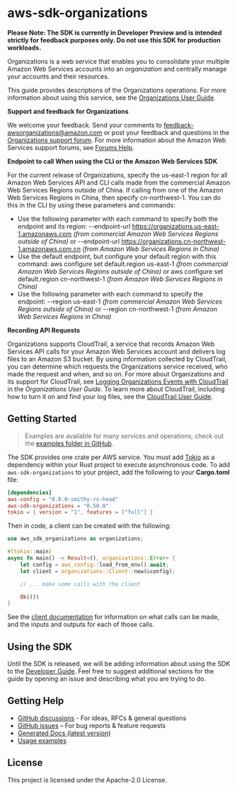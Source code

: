 # aws-sdk-organizations

**Please Note: The SDK is currently in Developer Preview and is intended strictly for
feedback purposes only. Do not use this SDK for production workloads.**

Organizations is a web service that enables you to consolidate your multiple Amazon Web Services accounts into an _organization_ and centrally manage your accounts and their resources.

This guide provides descriptions of the Organizations operations. For more information about using this service, see the [Organizations User Guide](https://docs.aws.amazon.com/organizations/latest/userguide/orgs_introduction.html).

__Support and feedback for Organizations__

We welcome your feedback. Send your comments to [feedback-awsorganizations@amazon.com](mailto:feedback-awsorganizations@amazon.com) or post your feedback and questions in the [Organizations support forum](http://forums.aws.amazon.com/forum.jspa?forumID=219). For more information about the Amazon Web Services support forums, see [Forums Help](http://forums.aws.amazon.com/help.jspa).

__Endpoint to call When using the CLI or the Amazon Web Services SDK__

For the current release of Organizations, specify the us-east-1 region for all Amazon Web Services API and CLI calls made from the commercial Amazon Web Services Regions outside of China. If calling from one of the Amazon Web Services Regions in China, then specify cn-northwest-1. You can do this in the CLI by using these parameters and commands:
  - Use the following parameter with each command to specify both the endpoint and its region: --endpoint-url https://organizations.us-east-1.amazonaws.com _(from commercial Amazon Web Services Regions outside of China)_ or --endpoint-url https://organizations.cn-northwest-1.amazonaws.com.cn _(from Amazon Web Services Regions in China)_
  - Use the default endpoint, but configure your default region with this command: aws configure set default.region us-east-1 _(from commercial Amazon Web Services Regions outside of China)_ or aws configure set default.region cn-northwest-1 _(from Amazon Web Services Regions in China)_
  - Use the following parameter with each command to specify the endpoint: --region us-east-1 _(from commercial Amazon Web Services Regions outside of China)_ or --region cn-northwest-1 _(from Amazon Web Services Regions in China)_

__Recording API Requests__

Organizations supports CloudTrail, a service that records Amazon Web Services API calls for your Amazon Web Services account and delivers log files to an Amazon S3 bucket. By using information collected by CloudTrail, you can determine which requests the Organizations service received, who made the request and when, and so on. For more about Organizations and its support for CloudTrail, see [Logging Organizations Events with CloudTrail](https://docs.aws.amazon.com/organizations/latest/userguide/orgs_incident-response.html#orgs_cloudtrail-integration) in the _Organizations User Guide_. To learn more about CloudTrail, including how to turn it on and find your log files, see the [CloudTrail User Guide](https://docs.aws.amazon.com/awscloudtrail/latest/userguide/what_is_cloud_trail_top_level.html).

## Getting Started

> Examples are available for many services and operations, check out the
> [examples folder in GitHub](https://github.com/awslabs/aws-sdk-rust/tree/main/examples).

The SDK provides one crate per AWS service. You must add [Tokio](https://crates.io/crates/tokio)
as a dependency within your Rust project to execute asynchronous code. To add `aws-sdk-organizations` to
your project, add the following to your **Cargo.toml** file:

```toml
[dependencies]
aws-config = "0.0.0-smithy-rs-head"
aws-sdk-organizations = "0.50.0"
tokio = { version = "1", features = ["full"] }
```

Then in code, a client can be created with the following:

```rust
use aws_sdk_organizations as organizations;

#[tokio::main]
async fn main() -> Result<(), organizations::Error> {
    let config = aws_config::load_from_env().await;
    let client = organizations::Client::new(&config);

    // ... make some calls with the client

    Ok(())
}
```

See the [client documentation](https://docs.rs/aws-sdk-organizations/latest/aws_sdk_organizations/client/struct.Client.html)
for information on what calls can be made, and the inputs and outputs for each of those calls.

## Using the SDK

Until the SDK is released, we will be adding information about using the SDK to the
[Developer Guide](https://docs.aws.amazon.com/sdk-for-rust/latest/dg/welcome.html). Feel free to suggest
additional sections for the guide by opening an issue and describing what you are trying to do.

## Getting Help

* [GitHub discussions](https://github.com/awslabs/aws-sdk-rust/discussions) - For ideas, RFCs & general questions
* [GitHub issues](https://github.com/awslabs/aws-sdk-rust/issues/new/choose) – For bug reports & feature requests
* [Generated Docs (latest version)](https://awslabs.github.io/aws-sdk-rust/)
* [Usage examples](https://github.com/awslabs/aws-sdk-rust/tree/main/examples)

## License

This project is licensed under the Apache-2.0 License.

